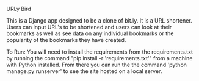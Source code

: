 URLy Bird

This is a Django app designed to be a clone of bit.ly. It is a URL shortener.
Users can input URL's to be shortened and users can look at their bookmarks as well
as see data on any individual bookmarks or the popularity of the bookmarks they have
created.

To Run:
You will need to install the requirements from the requirements.txt by running the
command "pip install -r 'requirements.txt'" from a machine with Python installed.
From there you can run the the command 'python manage.py runserver' to see the site
hosted on a local server.

